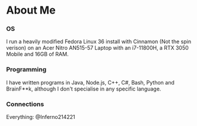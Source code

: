 # About Me
### OS
I run a heavily modified Fedora Linux 36 install with Cinnamon (Not the spin verison) on an Acer Nitro AN515-57 Laptop with an i7-11800H, a RTX 3050 Mobile and 16GB of RAM.
### Programming
I have written programs in Java, Node.js, C++, C#, Bash, Python and BrainF**k, although I don't specialise in any specific language.
### Connections
Everything: @Inferno214221
